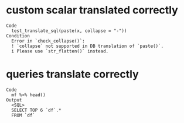 # custom scalar translated correctly

    Code
      test_translate_sql(paste(x, collapse = "-"))
    Condition
      Error in `check_collapse()`:
      ! `collapse` not supported in DB translation of `paste()`.
      i Please use `str_flatten()` instead.

# queries translate correctly

    Code
      mf %>% head()
    Output
      <SQL>
      SELECT TOP 6 `df`.*
      FROM `df`

